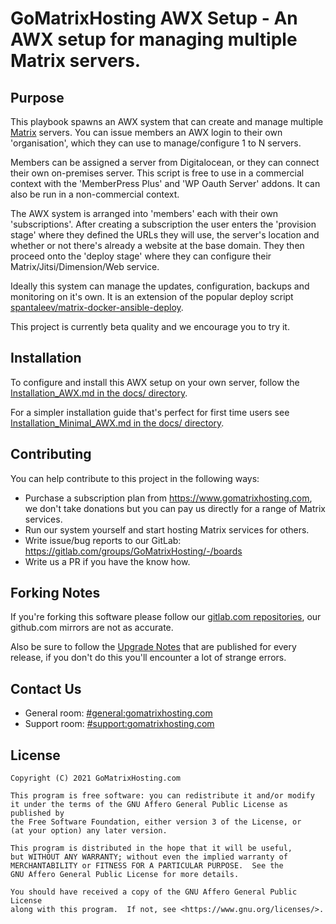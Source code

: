 # GoMatrixHosting AWX Setup - An AWX setup for managing multiple Matrix servers.

## Purpose

This playbook spawns an AWX system that can create and manage multiple [Matrix](http://matrix.org/) servers. You can issue members an AWX login to their own 'organisation', which they can use to manage/configure 1 to N servers.

Members can be assigned a server from Digitalocean, or they can connect their own on-premises server. This script is free to use in a commercial context with the 'MemberPress Plus' and 'WP Oauth Server' addons. It can also be run in a non-commercial context.

The AWX system is arranged into 'members' each with their own 'subscriptions'. After creating a subscription the user enters the 'provision stage' where they defined the URLs they will use, the server's location and whether or not there's already a website at the base domain. They then proceed onto the 'deploy stage' where they can configure their Matrix/Jitsi/Dimension/Web service.

Ideally this system can manage the updates, configuration, backups and monitoring on it's own. It is an extension of the popular deploy script [spantaleev/matrix-docker-ansible-deploy](https://github.com/spantaleev/matrix-docker-ansible-deploy).

This project is currently beta quality and we encourage you to try it.


## Installation

To configure and install this AWX setup on your own server, follow the [Installation_AWX.md in the docs/ directory](docs/Installation_AWX.md).

For a simpler installation guide that's perfect for first time users see [Installation_Minimal_AWX.md in the docs/ directory](docs/Installation_Minimal_AWX.md).


## Contributing

You can help contribute to this project in the following ways:

- Purchase a subscription plan from https://www.gomatrixhosting.com, we don't take donations but you can pay us directly for a range of Matrix services.
- Run our system yourself and start hosting Matrix services for others.
- Write issue/bug reports to our GitLab: https://gitlab.com/groups/GoMatrixHosting/-/boards
- Write us a PR if you have the know how.


## Forking Notes

If you're forking this software please follow our [gitlab.com repositories](https://gitlab.com/GoMatrixHosting), our github.com mirrors are not as accurate.

Also be sure to follow the [Upgrade Notes](https://gitlab.com/GoMatrixHosting/create-awx-system/-/blob/master/CHANGELOG.md) that are published for every release, if you don't do this you'll encounter a lot of strange errors.


## Contact Us

- General room: [#general:gomatrixhosting.com](https://matrix.to/#/#general:gomatrixhosting.com)
- Support room: [#support:gomatrixhosting.com](https://matrix.to/#/#support:gomatrixhosting.com)


## License

    Copyright (C) 2021 GoMatrixHosting.com

    This program is free software: you can redistribute it and/or modify
    it under the terms of the GNU Affero General Public License as published by
    the Free Software Foundation, either version 3 of the License, or
    (at your option) any later version.

    This program is distributed in the hope that it will be useful,
    but WITHOUT ANY WARRANTY; without even the implied warranty of
    MERCHANTABILITY or FITNESS FOR A PARTICULAR PURPOSE.  See the
    GNU Affero General Public License for more details.

    You should have received a copy of the GNU Affero General Public License
    along with this program.  If not, see <https://www.gnu.org/licenses/>.
